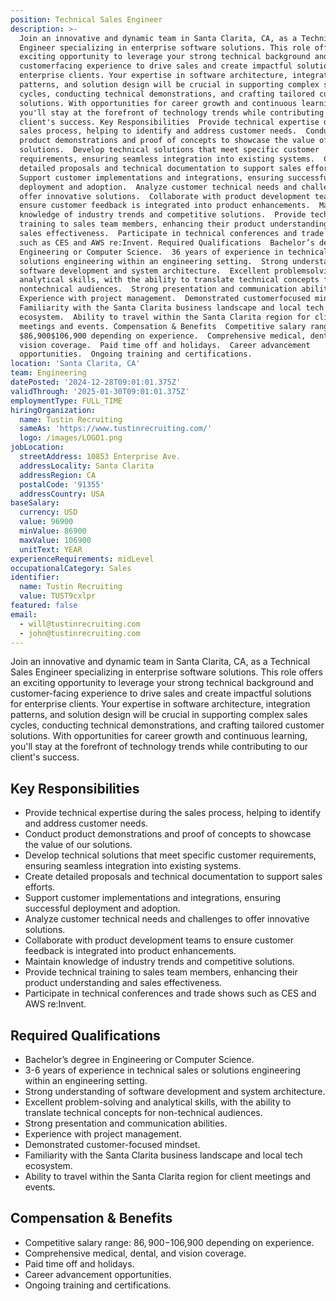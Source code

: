 ```yaml
---
position: Technical Sales Engineer
description: >-
  Join an innovative and dynamic team in Santa Clarita, CA, as a Technical Sales
  Engineer specializing in enterprise software solutions. This role offers an
  exciting opportunity to leverage your strong technical background and
  customerfacing experience to drive sales and create impactful solutions for
  enterprise clients. Your expertise in software architecture, integration
  patterns, and solution design will be crucial in supporting complex sales
  cycles, conducting technical demonstrations, and crafting tailored customer
  solutions. With opportunities for career growth and continuous learning,
  you'll stay at the forefront of technology trends while contributing to our
  client's success. Key Responsibilities  Provide technical expertise during the
  sales process, helping to identify and address customer needs.  Conduct
  product demonstrations and proof of concepts to showcase the value of our
  solutions.  Develop technical solutions that meet specific customer
  requirements, ensuring seamless integration into existing systems.  Create
  detailed proposals and technical documentation to support sales efforts. 
  Support customer implementations and integrations, ensuring successful
  deployment and adoption.  Analyze customer technical needs and challenges to
  offer innovative solutions.  Collaborate with product development teams to
  ensure customer feedback is integrated into product enhancements.  Maintain
  knowledge of industry trends and competitive solutions.  Provide technical
  training to sales team members, enhancing their product understanding and
  sales effectiveness.  Participate in technical conferences and trade shows
  such as CES and AWS re:Invent. Required Qualifications  Bachelor’s degree in
  Engineering or Computer Science.  36 years of experience in technical sales or
  solutions engineering within an engineering setting.  Strong understanding of
  software development and system architecture.  Excellent problemsolving and
  analytical skills, with the ability to translate technical concepts for
  nontechnical audiences.  Strong presentation and communication abilities. 
  Experience with project management.  Demonstrated customerfocused mindset. 
  Familiarity with the Santa Clarita business landscape and local tech
  ecosystem.  Ability to travel within the Santa Clarita region for client
  meetings and events. Compensation & Benefits  Competitive salary range:
  $86,900$106,900 depending on experience.  Comprehensive medical, dental, and
  vision coverage.  Paid time off and holidays.  Career advancement
  opportunities.  Ongoing training and certifications.
location: 'Santa Clarita, CA'
team: Engineering
datePosted: '2024-12-28T09:01:01.375Z'
validThrough: '2025-01-30T09:01:01.375Z'
employmentType: FULL_TIME
hiringOrganization:
  name: Tustin Recruiting
  sameAs: 'https://www.tustinrecruiting.com/'
  logo: /images/LOGO1.png
jobLocation:
  streetAddress: 10853 Enterprise Ave.
  addressLocality: Santa Clarita
  addressRegion: CA
  postalCode: '91355'
  addressCountry: USA
baseSalary:
  currency: USD
  value: 96900
  minValue: 86900
  maxValue: 106900
  unitText: YEAR
experienceRequirements: midLevel
occupationalCategory: Sales
identifier:
  name: Tustin Recruiting
  value: TUST9cxlpr
featured: false
email:
  - will@tustinrecruiting.com
  - john@tustinrecruiting.com
---
```




Join an innovative and dynamic team in Santa Clarita, CA, as a Technical Sales Engineer specializing in enterprise software solutions. This role offers an exciting opportunity to leverage your strong technical background and customer-facing experience to drive sales and create impactful solutions for enterprise clients. Your expertise in software architecture, integration patterns, and solution design will be crucial in supporting complex sales cycles, conducting technical demonstrations, and crafting tailored customer solutions. With opportunities for career growth and continuous learning, you'll stay at the forefront of technology trends while contributing to our client's success.

## Key Responsibilities

- Provide technical expertise during the sales process, helping to identify and address customer needs.
- Conduct product demonstrations and proof of concepts to showcase the value of our solutions.
- Develop technical solutions that meet specific customer requirements, ensuring seamless integration into existing systems.
- Create detailed proposals and technical documentation to support sales efforts.
- Support customer implementations and integrations, ensuring successful deployment and adoption.
- Analyze customer technical needs and challenges to offer innovative solutions.
- Collaborate with product development teams to ensure customer feedback is integrated into product enhancements.
- Maintain knowledge of industry trends and competitive solutions.
- Provide technical training to sales team members, enhancing their product understanding and sales effectiveness.
- Participate in technical conferences and trade shows such as CES and AWS re:Invent.

## Required Qualifications

- Bachelor’s degree in Engineering or Computer Science.
- 3-6 years of experience in technical sales or solutions engineering within an engineering setting.
- Strong understanding of software development and system architecture.
- Excellent problem-solving and analytical skills, with the ability to translate technical concepts for non-technical audiences.
- Strong presentation and communication abilities.
- Experience with project management.
- Demonstrated customer-focused mindset.
- Familiarity with the Santa Clarita business landscape and local tech ecosystem.
- Ability to travel within the Santa Clarita region for client meetings and events.

## Compensation & Benefits

- Competitive salary range: $86,900-$106,900 depending on experience.
- Comprehensive medical, dental, and vision coverage.
- Paid time off and holidays.
- Career advancement opportunities.
- Ongoing training and certifications.
